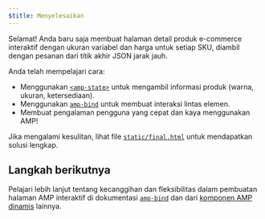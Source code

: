 ```yaml
---
$title: Menyelesaikan
---
```


Selamat! Anda baru saja membuat halaman detail produk e-commerce interaktif dengan ukuran variabel dan harga untuk setiap SKU, diambil dengan pesanan dari titik akhir JSON jarak jauh.

Anda telah mempelajari cara:

- Menggunakan [`<amp-state>`](../../../../documentation/components/reference/amp-bind.md#state) untuk mengambil informasi produk (warna, ukuran, ketersediaan).
- Menggunakan [`amp-bind`](../../../../documentation/components/reference/amp-bind.md) untuk membuat interaksi lintas elemen.
- Membuat pengalaman pengguna yang cepat dan kaya menggunakan AMP!

Jika mengalami kesulitan, lihat file [`static/final.html`](https://github.com/googlecodelabs/advanced-interactivity-in-amp/blob/master/static/final.html) untuk mendapatkan solusi lengkap.

## Langkah berikutnya

Pelajari lebih lanjut tentang kecanggihan dan fleksibilitas dalam pembuatan halaman AMP interaktif di dokumentasi [`amp-bind`](../../../../documentation/components/reference/amp-bind.md) dan dari [komponen AMP dinamis](../../../../documentation/components/index.html) lainnya.

